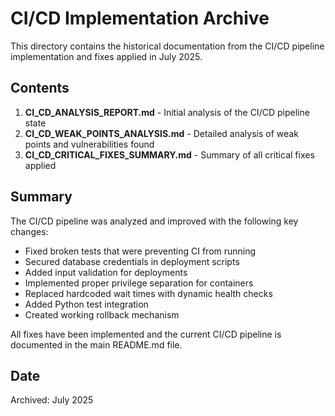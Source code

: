 # CI/CD Implementation Archive

This directory contains the historical documentation from the CI/CD pipeline implementation and fixes applied in July 2025.

## Contents

1. **CI_CD_ANALYSIS_REPORT.md** - Initial analysis of the CI/CD pipeline state
2. **CI_CD_WEAK_POINTS_ANALYSIS.md** - Detailed analysis of weak points and vulnerabilities found
3. **CI_CD_CRITICAL_FIXES_SUMMARY.md** - Summary of all critical fixes applied

## Summary

The CI/CD pipeline was analyzed and improved with the following key changes:
- Fixed broken tests that were preventing CI from running
- Secured database credentials in deployment scripts
- Added input validation for deployments
- Implemented proper privilege separation for containers
- Replaced hardcoded wait times with dynamic health checks
- Added Python test integration
- Created working rollback mechanism

All fixes have been implemented and the current CI/CD pipeline is documented in the main README.md file.

## Date
Archived: July 2025